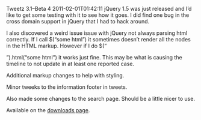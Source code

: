 Tweetz 3.1–Beta 4
2011-02-01T01:42:11
jQuery 1.5 was just released and I’d like to get some testing with it to see how it goes. I did find one bug in the cross domain support in jQuery that I had to hack around. 

I also discovered a weird issue issue with jQuery not always parsing html correctly. If I call $(“some html”) it sometimes doesn’t render all the nodes in the HTML markup. However if I do $(“<div>”).html(“some html”) it works just fine. This may be what is causing the timeline to not update in at least one reported case.

Additional markup changes to help with styling.

Minor tweeks to the information footer in tweets.

Also made some changes to the search page. Should be a little nicer to use.

Available on the [downloads page](/downloads).

